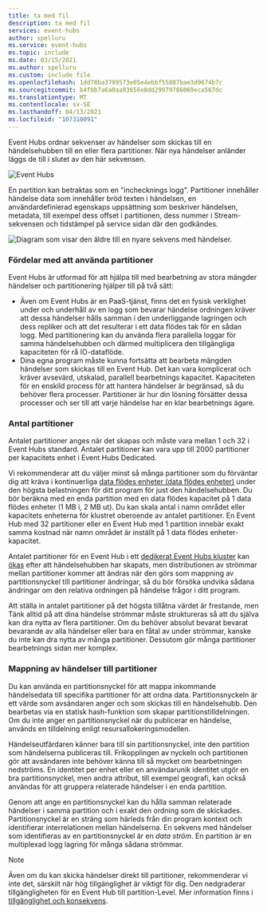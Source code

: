 ```yaml
---
title: ta med fil
description: ta med fil
services: event-hubs
author: spelluru
ms.service: event-hubs
ms.topic: include
ms.date: 03/15/2021
ms.author: spelluru
ms.custom: include file
ms.openlocfilehash: 1dd78ba3799573e05e4ebbf55887bae3d9674b7c
ms.sourcegitcommit: b4fbb7a6a0aa93656e8dd29979786069eca567dc
ms.translationtype: MT
ms.contentlocale: sv-SE
ms.lasthandoff: 04/13/2021
ms.locfileid: "107310091"
---
```

Event Hubs ordnar sekvenser av händelser som skickas till en händelsehubben till en eller flera partitioner. När nya händelser anländer läggs de till i slutet av den här sekvensen. 

![Event Hubs](./media/event-hubs-partitions/multiple-partitions.png)

En partition kan betraktas som en "inchecknings logg". Partitioner innehåller händelse data som innehåller bröd texten i händelsen, en användardefinierad egenskaps uppsättning som beskriver händelsen, metadata, till exempel dess offset i partitionen, dess nummer i Stream-sekvensen och tidstämpel på service sidan där den godkändes.

![Diagram som visar den äldre till en nyare sekvens med händelser.](./media/event-hubs-partitions/partition.png)

### <a name="advantages-of-using-partitions"></a>Fördelar med att använda partitioner
Event Hubs är utformad för att hjälpa till med bearbetning av stora mängder händelser och partitionering hjälper till på två sätt:

- Även om Event Hubs är en PaaS-tjänst, finns det en fysisk verklighet under och underhåll av en logg som bevarar händelse ordningen kräver att dessa händelser hålls samman i den underliggande lagringen och dess repliker och att det resulterar i ett data flödes tak för en sådan logg. Med partitionering kan du använda flera parallella loggar för samma händelsehubben och därmed multiplicera den tillgängliga kapaciteten för rå IO-dataflöde.
- Dina egna program måste kunna fortsätta att bearbeta mängden händelser som skickas till en Event Hub. Det kan vara komplicerat och kräver avsevärd, utskalad, parallell bearbetnings kapacitet. Kapaciteten för en enskild process för att hantera händelser är begränsad, så du behöver flera processer. Partitioner är hur din lösning försätter dessa processer och ser till att varje händelse har en klar bearbetnings ägare. 

### <a name="number-of-partitions"></a>Antal partitioner
Antalet partitioner anges när det skapas och måste vara mellan 1 och 32 i Event Hubs standard. Antalet partitioner kan vara upp till 2000 partitioner per kapacitets enhet i Event Hubs Dedicated. 

Vi rekommenderar att du väljer minst så många partitioner som du förväntar dig att kräva i kontinuerliga [data flödes enheter (data flödes enheter)](../articles/event-hubs/event-hubs-faq.yml#what-are-event-hubs-throughput-units-) under den högsta belastningen för ditt program för just den händelsehubben. Du bör beräkna med en enda partition med en data flödes kapacitet på 1 data flödes enheter (1 MB i, 2 MB ut). Du kan skala antal i namn området eller kapacitets enheterna för klustret oberoende av antalet partitioner. En Event Hub med 32 partitioner eller en Event Hub med 1 partition innebär exakt samma kostnad när namn området är inställt på 1 data flödes enheter-kapacitet. 

Antalet partitioner för en Event Hub i ett [dedikerat Event Hubs kluster](../articles/event-hubs/event-hubs-dedicated-overview.md) kan [ökas](../articles/event-hubs/dynamically-add-partitions.md) efter att händelsehubben har skapats, men distributionen av strömmar mellan partitioner kommer att ändras när den görs som mappning av partitionsnyckel till partitioner ändringar, så du bör försöka undvika sådana ändringar om den relativa ordningen på händelse frågor i ditt program.

Att ställa in antalet partitioner på det högsta tillåtna värdet är frestande, men Tänk alltid på att dina händelse strömmar måste struktureras så att du själva kan dra nytta av flera partitioner. Om du behöver absolut bevarat bevarat bevarande av alla händelser eller bara en fåtal av under strömmar, kanske du inte kan dra nytta av många partitioner. Dessutom gör många partitioner bearbetnings sidan mer komplex. 


### <a name="mapping-of-events-to-partitions"></a>Mappning av händelser till partitioner
Du kan använda en partitionsnyckel för att mappa inkommande händelsedata till specifika partitioner för att ordna data. Partitionsnyckeln är ett värde som avsändaren anger och som skickas till en händelsehubb. Den bearbetas via en statisk hash-funktion som skapar partitionstilldelningen. Om du inte anger en partitionsnyckel när du publicerar en händelse, används en tilldelning enligt resursallokeringsmodellen.

Händelseutfärdaren känner bara till sin partitionsnyckel, inte den partition som händelserna publiceras till. Frikopplingen av nyckeln och partitionen gör att avsändaren inte behöver känna till så mycket om bearbetningen nedströms. En identitet per enhet eller en användarunik identitet utgör en bra partitionsnyckel, men andra attribut, till exempel geografi, kan också användas för att gruppera relaterade händelser i en enda partition.

Genom att ange en partitionsnyckel kan du hålla samman relaterade händelser i samma partition och i exakt den ordning som de skickades. Partitionsnyckel är en sträng som härleds från din program kontext och identifierar interrelationen mellan händelserna. En sekvens med händelser som identifieras av en partitionsnyckel är en *data ström*. En partition är en multiplexad logg lagring för många sådana strömmar. 

> [!NOTE]
> Även om du kan skicka händelser direkt till partitioner, rekommenderar vi inte det, särskilt när hög tillgänglighet är viktigt för dig. Den nedgraderar tillgängligheten för en Event Hub till partition-Level. Mer information finns i [tillgänglighet och konsekvens](../articles/event-hubs/event-hubs-availability-and-consistency.md).

